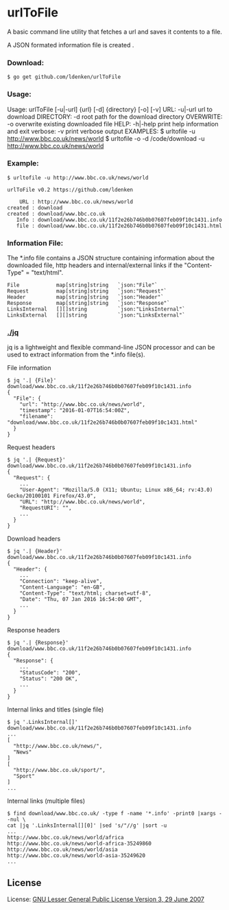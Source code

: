 # urlToFile

A basic command line utility that fetches a url and saves it contents to a file. 


A JSON formated information file is created .


### Download:

	$ go get github.com/ldenken/urlToFile


### Usage:

Usage: urlToFile [-u|-url] {url} [-d] {directory} [-o] [-v]
URL:
  -u|-url      url to download
DIRECTORY:
  -d           root path for the download directory
OVERWRITE:
  -o           overwrite existing downloaded file
HELP:
  -h|-help     print help information and exit
verbose:
  -v           print verbose output
EXAMPLES:
  $ urltofile -u http://www.bbc.co.uk/news/world
  $ urltofile -o -d /code/download -u http://www.bbc.co.uk/news/world

### Example:

	$ urltofile -u http://www.bbc.co.uk/news/world
	
	urlToFile v0.2 https://github.com/ldenken

	    URL : http://www.bbc.co.uk/news/world
	created : download
	created : download/www.bbc.co.uk
	   Info : download/www.bbc.co.uk/11f2e26b746b0b07607feb09f10c1431.info
	   file : download/www.bbc.co.uk/11f2e26b746b0b07607feb09f10c1431.html


### Information File:
The *.info file contains a JSON structure containing information about the downloaded file, http headers and internal/external links if the "Content-Type" = "text/html". 

    File 			map[string]string 	`json:"File"` 
    Request 		map[string]string 	`json:"Request"` 
    Header 			map[string]string 	`json:"Header"`
    Response 		map[string]string 	`json:"Response"` 
    LinksInternal	[][]string 			`json:"LinksInternal"`
    LinksExternal	[][]string 			`json:"LinksExternal"`


### [./jq](http://stedolan.github.com/jq)
jq is a lightweight and flexible command-line JSON processor and can be used to extract information from the *.info file(s).

File information

	$ jq '.| {File}' download/www.bbc.co.uk/11f2e26b746b0b07607feb09f10c1431.info
	{
	  "File": {
	    "url": "http://www.bbc.co.uk/news/world",
	    "timestamp": "2016-01-07T16:54:00Z",
	    "filename": "download/www.bbc.co.uk/11f2e26b746b0b07607feb09f10c1431.html"
	  }
	}

Request headers

	$ jq '.| {Request}' download/www.bbc.co.uk/11f2e26b746b0b07607feb09f10c1431.info 
	{
	  "Request": {
	  	...
	    "User-Agent": "Mozilla/5.0 (X11; Ubuntu; Linux x86_64; rv:43.0) Gecko/20100101 Firefox/43.0",
	    "URL": "http://www.bbc.co.uk/news/world",
	    "RequestURI": "",
	    ...
	  }
	}

Download headers

	$ jq '.| {Header}' download/www.bbc.co.uk/11f2e26b746b0b07607feb09f10c1431.info
	{
	  "Header": {
	  	...
	    "Connection": "keep-alive",
	    "Content-Language": "en-GB",
	    "Content-Type": "text/html; charset=utf-8",
	    "Date": "Thu, 07 Jan 2016 16:54:00 GMT",
	    ...
	  }
	}

Response headers

	$ jq '.| {Response}' download/www.bbc.co.uk/11f2e26b746b0b07607feb09f10c1431.info
	{
	  "Response": {
	  	...
	    "StatusCode": "200",
	    "Status": "200 OK",
	    ...
	  }
	}

Internal links and titles (single file)

	$ jq '.LinksInternal[]' download/www.bbc.co.uk/11f2e26b746b0b07607feb09f10c1431.info
	...
	[
	  "http://www.bbc.co.uk/news/",
	  "News"
	]
	[
	  "http://www.bbc.co.uk/sport/",
	  "Sport"
	]
	...

Internal links (multiple files)

	$ find download/www.bbc.co.uk/ -type f -name '*.info' -print0 |xargs --nul \
	cat |jq '.LinksInternal[][0]' |sed 's/"//g' |sort -u
	...
	http://www.bbc.co.uk/news/world/africa
	http://www.bbc.co.uk/news/world-africa-35249860
	http://www.bbc.co.uk/news/world/asia
	http://www.bbc.co.uk/news/world-asia-35249620
	...


## License
License: [GNU Lesser General Public License Version 3, 29 June 2007](http://fsf.org/)
